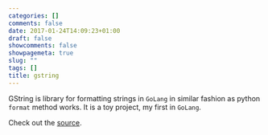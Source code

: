```yaml
---
categories: []
comments: false
date: 2017-01-24T14:09:23+01:00
draft: false
showcomments: false
showpagemeta: true
slug: ""
tags: []
title: gstring
---
```


GString is library for formatting strings in `GoLang` in similar fashion as 
python `format` method works. It is a toy project, my first in `GoLang`.

Check out the [source](https://github.com/delicb/gstring).
